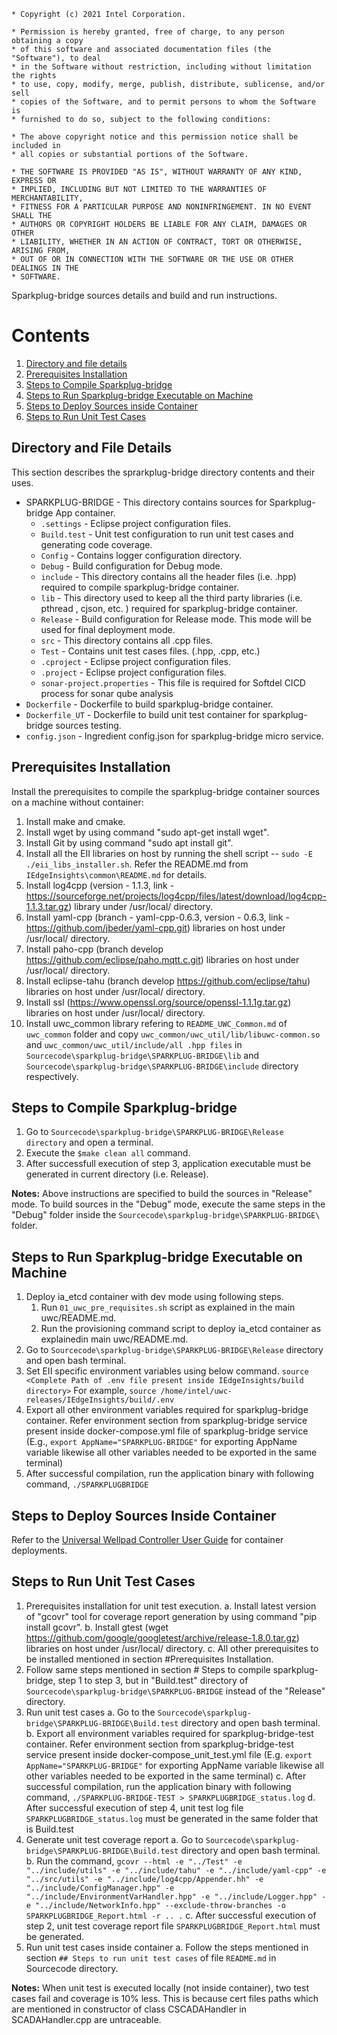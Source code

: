 ```
* Copyright (c) 2021 Intel Corporation.

* Permission is hereby granted, free of charge, to any person obtaining a copy
* of this software and associated documentation files (the "Software"), to deal
* in the Software without restriction, including without limitation the rights
* to use, copy, modify, merge, publish, distribute, sublicense, and/or sell
* copies of the Software, and to permit persons to whom the Software is
* furnished to do so, subject to the following conditions:

* The above copyright notice and this permission notice shall be included in
* all copies or substantial portions of the Software.

* THE SOFTWARE IS PROVIDED "AS IS", WITHOUT WARRANTY OF ANY KIND, EXPRESS OR
* IMPLIED, INCLUDING BUT NOT LIMITED TO THE WARRANTIES OF MERCHANTABILITY,
* FITNESS FOR A PARTICULAR PURPOSE AND NONINFRINGEMENT. IN NO EVENT SHALL THE
* AUTHORS OR COPYRIGHT HOLDERS BE LIABLE FOR ANY CLAIM, DAMAGES OR OTHER
* LIABILITY, WHETHER IN AN ACTION OF CONTRACT, TORT OR OTHERWISE, ARISING FROM,
* OUT OF OR IN CONNECTION WITH THE SOFTWARE OR THE USE OR OTHER DEALINGS IN THE
* SOFTWARE.

```

Sparkplug-bridge sources details and build and run instructions.

# Contents

1. [Directory and file details](#directory-and-file-details)
2. [Prerequisites Installation](#prerequisites-installation)
3. [Steps to Compile Sparkplug-bridge](#steps-to-compile-sparkplug-bridge)
4. [Steps to Run Sparkplug-bridge Executable on Machine](#steps-to-run-sparkplug-bridge-executable-on-machine)
5. [Steps to Deploy Sources inside Container](#steps-to-deploy-sources-inside-container)
6. [Steps to Run Unit Test Cases](#steps-to-run-unit-testcases)


## Directory and File Details

This section describes the sprarkplug-bridge directory contents and their uses.

* SPARKPLUG-BRIDGE - This directory contains sources for Sparkplug-bridge App container.
	- `.settings` - Eclipse project configuration files.
	- `Build.test` - Unit test configuration to run unit test cases and generating code coverage.
	- `Config` - Contains logger configuration directory.
	- `Debug` - Build configuration for Debug mode.
	- `include` - This directory contains all the header files (i.e. .hpp) required to compile sparkplug-bridge container.
	- `lib` - This directory used to keep all the third party libraries (i.e. pthread , cjson, etc. ) required for sparkplug-bridge container. 
	- `Release` - Build configuration for Release mode. This mode will be used for final deployment mode.
	- `src` - This directory contains all .cpp files.
	- `Test` - Contains unit test cases files. (.hpp, .cpp, etc.)
	- `.cproject` - Eclipse project configuration files.
	- `.project` - Eclipse project configuration files.
	- `sonar-project.properties` - This file is required for Softdel CICD process for sonar qube analysis
* `Dockerfile` - Dockerfile to build sparkplug-bridge container.
* `Dockerfile_UT` - Dockerfile to build unit test container for sparkplug-bridge sources testing.
* `config.json` - Ingredient config.json for sparkplug-bridge micro service.

## Prerequisites Installation

Install the prerequisites to compile the sparkplug-bridge container sources on a machine without container:

1. Install make and cmake.
2. Install wget by using command "sudo apt-get install wget".
3. Install Git by using command "sudo apt install git".
4. Install all the EII libraries on host by running the shell script -- `sudo -E ./eii_libs_installer.sh`. Refer the README.md from  `IEdgeInsights\common\README.md` for details.
5. Install log4cpp (version - 1.1.3, link - https://sourceforge.net/projects/log4cpp/files/latest/download/log4cpp-1.1.3.tar.gz) library under /usr/local/ directory.
6. Install yaml-cpp (branch - yaml-cpp-0.6.3, version - 0.6.3, link - https://github.com/jbeder/yaml-cpp.git) libraries on host under /usr/local/ directory.
7. Install paho-cpp (branch develop https://github.com/eclipse/paho.mqtt.c.git) libraries on host under /usr/local/ directory.
8. Install eclipse-tahu (branch develop https://github.com/eclipse/tahu) libraries on host under /usr/local/ directory.
9. Install ssl (https://www.openssl.org/source/openssl-1.1.1g.tar.gz) libraries on host under /usr/local/ directory.
10. Install uwc_common library refering to `README_UWC_Common.md` of `uwc_common` folder and copy `uwc_common/uwc_util/lib/libuwc-common.so` and `uwc_common/uwc_util/include/all .hpp files` in `Sourcecode\sparkplug-bridge\SPARKPLUG-BRIDGE\lib` and `Sourcecode\sparkplug-bridge\SPARKPLUG-BRIDGE\include` directory respectively.
	
## Steps to Compile Sparkplug-bridge 

1. Go to `Sourcecode\sparkplug-bridge\SPARKPLUG-BRIDGE\Release directory` and open a terminal.
2. Execute the ``$make clean all`` command.
3. After successfull execution of step 3, application executable must be generated in current directory (i.e. Release).

**Notes:** Above instructions are specified to build the sources in "Release" mode. To build sources in the "Debug" mode, execute the same steps in the "Debug" folder inside the `Sourcecode\sparkplug-bridge\SPARKPLUG-BRIDGE\` folder. 

## Steps to Run Sparkplug-bridge Executable on Machine

1. Deploy ia_etcd container with dev mode using following steps. 
	1. Run `01_uwc_pre_requisites.sh` script as explained in the main uwc/README.md.
	2. Run the provisioning command script to deploy ia_etcd container as explainedin main uwc/README.md.
2. Go to `Sourcecode\sparkplug-bridge\SPARKPLUG-BRIDGE\Release` directory and open bash terminal.
3. Set EII specific environment variables using below command.
	`source <Complete Path of .env file present inside IEdgeInsights/build directory>`
	For example, `source /home/intel/uwc-releases/IEdgeInsights/build/.env`
4. Export all other environment variables required for sparkplug-bridge container. Refer environment section from sparkplug-bridge service present inside docker-compose.yml file of sparkplug-bridge service (E.g., `export AppName="SPARKPLUG-BRIDGE"` for exporting AppName variable likewise all other variables needed to be exported in the same terminal) 
5. After successful compilation, run the application binary with following command,
	`./SPARKPLUGBRIDGE`
	
## Steps to Deploy Sources Inside Container

Refer to the [Universal Wellpad Controller User Guide](https://open-edge-insights.github.io/uwc-docs/) for container deployments.

## Steps to Run Unit Test Cases 

1. Prerequisites installation for unit test execution.
	a. Install latest version of "gcovr" tool for coverage report generation by using command "pip install gcovr".
	b. Install gtest (wget https://github.com/google/googletest/archive/release-1.8.0.tar.gz) libraries on host under /usr/local/ directory.
	c. All other prerequisites to be installed mentioned in section #Prerequisites Installation.
2. Follow same steps mentioned in section # Steps to compile sparkplug-bridge, step 1 to step 3, but in "Build.test" directory of `Sourcecode\sparkplug-bridge\SPARKPLUG-BRIDGE` instead of the "Release" directory.
3. Run unit test cases
	a. Go to the `Sourcecode\sparkplug-bridge\SPARKPLUG-BRIDGE\Build.test` directory and open bash terminal.
	b. Export all environment variables required for sparkplug-bridge-test container. Refer environment section from sparkplug-bridge-test service present inside docker-compose_unit_test.yml file (E.g. `export AppName="SPARKPLUG-BRIDGE"` for exporting AppName variable likewise all other variables needed to be exported in the same terminal) 
	c. After successful compilation, run the application binary with following command,
	`./SPARKPLUG-BRIDGE-TEST > SPARKPLUGBRIDGE_status.log`
	d. After successful execution of step 4, unit test log file `SPARKPLUGBRIDGE_status.log` must be generated in the same folder that is Build.test
4. Generate unit test coverage report
	a. Go to `Sourcecode\sparkplug-bridge\SPARKPLUG-BRIDGE\Build.test` directory and open bash terminal.
	b. Run the command,
		`gcovr --html -e "../Test" -e "../include/utils" -e "../include/tahu" -e "../include/yaml-cpp" -e "../src/utils" -e "../include/log4cpp/Appender.hh" -e "../include/ConfigManager.hpp" -e "../include/EnvironmentVarHandler.hpp" -e "../include/Logger.hpp" -e "../include/NetworkInfo.hpp" --exclude-throw-branches -o SPARKPLUGBRIDGE_Report.html -r .. .`
	c. After successful execution of step 2, unit test coverage report file `SPARKPLUGBRIDGE_Report.html` must be generated.
5. Run unit test cases inside container
	a. Follow the steps mentioned in section `## Steps to run unit test cases` of file `README.md` in Sourcecode directory.

**Notes:** When unit test is executed locally (not inside container), two test cases fail and coverage is 10% less. This is because cert files paths which are mentioned in constructor of class CSCADAHandler in SCADAHandler.cpp are untraceable.
